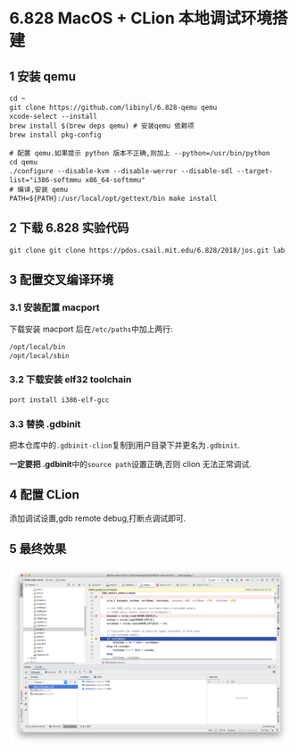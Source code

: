 # 6.828 MacOS + CLion 本地调试环境搭建

## 1 安装 qemu

   
```
cd ~
git clone https://github.com/libinyl/6.828-qemu qemu
xcode-select --install
brew install $(brew deps qemu) # 安装qemu 依赖项
brew install pkg-config

# 配置 qemu.如果提示 python 版本不正确,则加上 --python=/usr/bin/python
cd qemu
./configure --disable-kvm --disable-werror --disable-sdl --target-list="i386-softmmu x86_64-softmmu"
# 编译,安装 qemu
PATH=${PATH}:/usr/local/opt/gettext/bin make install 
```

## 2 下载 6.828 实验代码

```
git clone git clone https://pdos.csail.mit.edu/6.828/2018/jos.git lab
```

## 3 配置交叉编译环境

### 3.1 安装配置 macport

下载安装 macport 后在`/etc/paths`中加上两行:

```
/opt/local/bin
/opt/local/sbin
```

### 3.2 下载安装 elf32 toolchain

```
port install i386-elf-gcc
```

### 3.3 替换 .gdbinit

把本仓库中的`.gdbinit-clion`复制到用户目录下并更名为`.gdbinit`.

**一定要把 .gdbinit**中的`source path`设置正确,否则 clion 无法正常调试.

## 4 配置 CLion

添加调试设置,gdb remote debug,打断点调试即可.

## 5 最终效果

![clion 调试环境](/images/clion-env.jpg)